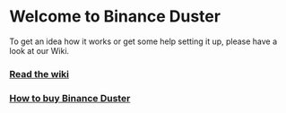 # Welcome to Binance Duster

To get an idea how it works or get some help setting it up, please have a look at our Wiki.

### [Read the wiki][1]
### [How to buy Binance Duster][2]

[1]:	https://github.com/cedricscheepers/binanceduster/wiki
[2]:	https://github.com/cedricscheepers/binanceduster/wiki/How-to-buy
